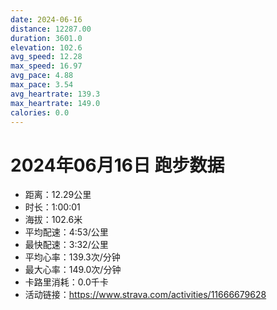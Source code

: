 ```yaml
---
date: 2024-06-16
distance: 12287.00
duration: 3601.0
elevation: 102.6
avg_speed: 12.28
max_speed: 16.97
avg_pace: 4.88
max_pace: 3.54
avg_heartrate: 139.3
max_heartrate: 149.0
calories: 0.0
---
```


# 2024年06月16日 跑步数据

- 距离：12.29公里
- 时长：1:00:01
- 海拔：102.6米
- 平均配速：4:53/公里
- 最快配速：3:32/公里
- 平均心率：139.3次/分钟
- 最大心率：149.0次/分钟
- 卡路里消耗：0.0千卡
- 活动链接：https://www.strava.com/activities/11666679628

